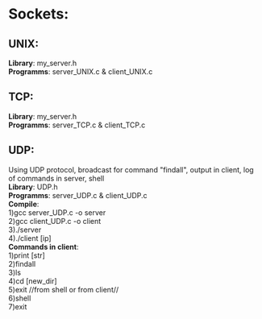 # Sockets:

## UNIX:  
**Library**: my_server.h  
**Programms**: server_UNIX.c & client_UNIX.c  

## TCP:  
**Library**: my_server.h  
**Programms**: server_TCP.c & client_TCP.c  


## UDP:  
Using UDP protocol, broadcast for command "findall", output in client, log of commands in server, shell  
**Library**: UDP.h  
**Programms**: 
	server_UDP.c & client_UDP.c  
**Compile**:  
1)gcc server_UDP.c -o server  
2)gcc client_UDP.c -o client  
3)./server  
4)./client [ip]  
**Commands in client**:  
	1)print [str]  
	2)findall  
	3)ls  
	4)cd [new_dir]  
	5)exit	//from shell or from client//  
	6)shell  
	7)exit  
